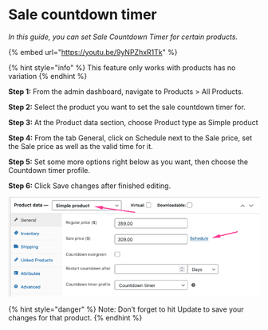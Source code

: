 # Sale countdown timer

_In this guide, you can set Sale Countdown Timer for certain products._

{% embed url="https://youtu.be/9yNPZhxR1Tk" %}

{% hint style="info" %}
This feature only works with products has no variation
{% endhint %}

**Step 1:** From the admin dashboard, navigate to Products > All Products.

**Step 2:** Select the product you want to set the sale countdown timer for.

**Step 3:** At the Product data section, choose Product type as Simple product

**Step 4:** From the tab General, click on Schedule next to the Sale price, set the Sale price as well as the valid time for it.

**Step 5:** Set some more options right below as you want, then choose the Countdown timer profile.&#x20;

**Step 6:** Click Save changes after finished editing.

![](<../.gitbook/assets/countdown timer 1.png>)

{% hint style="danger" %}
Note: Don’t forget to hit Update to save your changes for that product.
{% endhint %}
